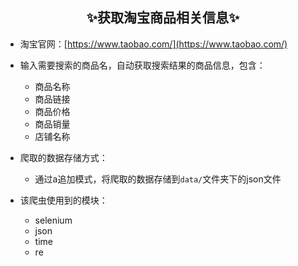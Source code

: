 ## <center>✨获取淘宝商品相关信息✨</center>
 - 淘宝官网：[https://www.taobao.com/](https://www.taobao.com/)

 - 输入需要搜索的商品名，自动获取搜索结果的商品信息，包含：
     - 商品名称
     - 商品链接
     - 商品价格
     - 商品销量
     - 店铺名称
 - 爬取的数据存储方式：
    - 通过a追加模式，将爬取的数据存储到`data/`文件夹下的json文件
 - 该爬虫使用到的模块：
	 - selenium
	 - json
	 - time
	 - re
